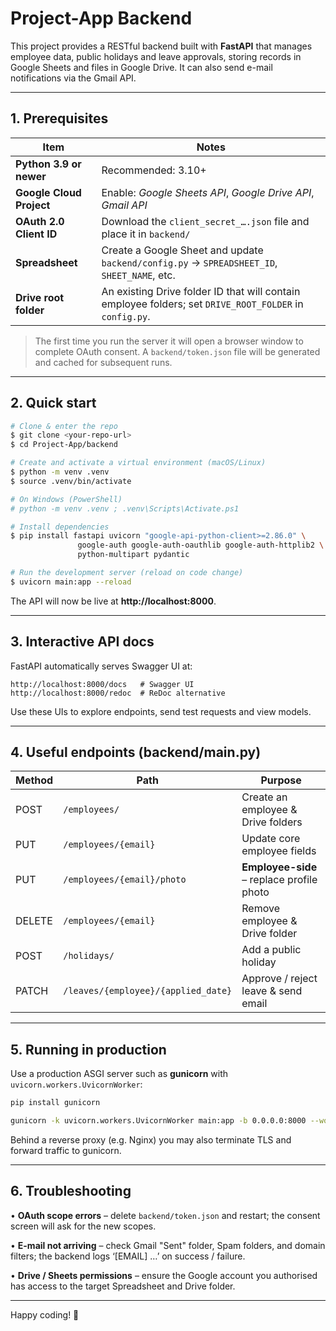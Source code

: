 # Project-App Backend

This project provides a RESTful backend built with **FastAPI** that manages employee data, public holidays and leave approvals, storing records in Google Sheets and files in Google Drive.  It can also send e-mail notifications via the Gmail API.

---

## 1. Prerequisites

| Item | Notes |
|------|-------|
| **Python 3.9 or newer** | Recommended: 3.10+ |
| **Google Cloud Project** | Enable: *Google Sheets API*, *Google Drive API*, *Gmail API* |
| **OAuth 2.0 Client ID** | Download the `client_secret_….json` file and place it in `backend/` |
| **Spreadsheet** | Create a Google Sheet and update `backend/config.py` → `SPREADSHEET_ID`, `SHEET_NAME`, etc. |
| **Drive root folder** | An existing Drive folder ID that will contain employee folders; set `DRIVE_ROOT_FOLDER` in `config.py`. |

> The first time you run the server it will open a browser window to complete OAuth consent.  A `backend/token.json` file will be generated and cached for subsequent runs.

---

## 2. Quick start

```bash
# Clone & enter the repo
$ git clone <your-repo-url>
$ cd Project-App/backend

# Create and activate a virtual environment (macOS/Linux)
$ python -m venv .venv
$ source .venv/bin/activate

# On Windows (PowerShell)
# python -m venv .venv ; .venv\Scripts\Activate.ps1

# Install dependencies
$ pip install fastapi uvicorn "google-api-python-client>=2.86.0" \
               google-auth google-auth-oauthlib google-auth-httplib2 \
               python-multipart pydantic

# Run the development server (reload on code change)
$ uvicorn main:app --reload
```

The API will now be live at **http://localhost:8000**.

---

## 3. Interactive API docs

FastAPI automatically serves Swagger UI at:

```
http://localhost:8000/docs   # Swagger UI
http://localhost:8000/redoc  # ReDoc alternative
```

Use these UIs to explore endpoints, send test requests and view models.

---

## 4. Useful endpoints (backend/main.py)

| Method | Path | Purpose |
|--------|------|---------|
| POST   | `/employees/` | Create an employee & Drive folders |
| PUT    | `/employees/{email}` | Update core employee fields |
| PUT    | `/employees/{email}/photo` | **Employee-side** – replace profile photo |
| DELETE | `/employees/{email}` | Remove employee & Drive folder |
| POST   | `/holidays/` | Add a public holiday |
| PATCH  | `/leaves/{employee}/{applied_date}` | Approve / reject leave & send email |

---

## 5. Running in production

Use a production ASGI server such as **gunicorn** with `uvicorn.workers.UvicornWorker`:

```bash
pip install gunicorn

gunicorn -k uvicorn.workers.UvicornWorker main:app -b 0.0.0.0:8000 --workers 4
```

Behind a reverse proxy (e.g. Nginx) you may also terminate TLS and forward traffic to gunicorn.

---

## 6. Troubleshooting

• **OAuth scope errors** – delete `backend/token.json` and restart; the consent screen will ask for the new scopes.

• **E-mail not arriving** – check Gmail "Sent" folder, Spam folders, and domain filters; the backend logs ‘[EMAIL] …’ on success / failure.

• **Drive / Sheets permissions** – ensure the Google account you authorised has access to the target Spreadsheet and Drive folder.

---

Happy coding! 🎉 